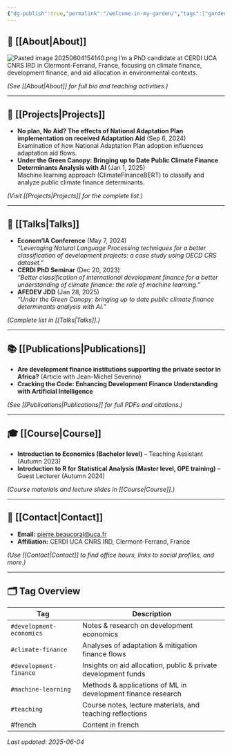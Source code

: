 ```yaml
---
{"dg-publish":true,"permalink":"/welcome-in-my-garden/","tags":["gardenEntry"]}
---
```


## 🏡 [[About\|About]] 
![Pasted image 20250604154140.png](/img/user/Pasted%20image%2020250604154140.png)
I’m a PhD candidate at CERDI UCA CNRS IRD in Clermont-Ferrand, France, focusing on climate finance, development finance, and aid allocation in environmental contexts.

*(See [[About\|About]] for full bio and teaching activities.)*


---

## 🚀 [[Projects\|Projects]]

- **No plan, No Aid? The effects of National Adaptation Plan implementation on received Adaptation Aid** (Sep 6, 2024)  
  Examination of how National Adaptation Plan adoption influences adaptation aid flows. 
- **Under the Green Canopy: Bringing up to Date Public Climate Finance Determinants Analysis with AI** (Jan 1, 2025)  
  Machine learning approach (ClimateFinanceBERT) to classify and analyze public climate finance determinants.

*(Visit [[Projects\|Projects]] for the complete list.)*

---

## 🎤 [[Talks\|Talks]]

- **Econom’IA Conference** (May 7, 2024)  
  _“Leveraging Natural Language Processing techniques for a better classification of development projects: a case study using OECD CRS dataset.”_ 
- **CERDI PhD Seminar** (Dec 20, 2023)  
  _“Better classification of international development finance for a better understanding of climate finance: the role of machine learning.”_  
- **AFEDEV JDD** (Jan 28, 2025)  
  _“Under the Green Canopy: bringing up to date public climate finance determinants analysis with AI.”_ 

*(Complete list in [[Talks\|Talks]].)*

---

## 📚 [[Publications\|Publications]]

- **Are development finance institutions supporting the private sector in Africa?** (Article with Jean-Michel Severino)  
- **Cracking the Code: Enhancing Development Finance Understanding with Artificial Intelligence** 

*(See [[Publications\|Publications]] for full PDFs and citations.)*

---

## 🎓 [[Course\|Course]]

- **Introduction to Economics (Bachelor level)** – Teaching Assistant (Autumn 2023) 
- **Introduction to R for Statistical Analysis (Master level, GPE training)** – Guest Lecturer (Autumn 2024) 

*(Course materials and lecture slides in [[Course\|Course]].)*

---

## 📇 [[Contact\|Contact]]

- **Email:** [pierre.beaucoral@uca.fr](mailto:pierre.beaucoral@uca.fr)  
- **Affiliation:** CERDI UCA CNRS IRD, Clermont-Ferrand, France 

*(Use [[Contact\|Contact]] to find office hours, links to social profiles, and more.)*

---

## 🗂️ Tag Overview

| Tag                      | Description                                                    |
| ------------------------ | -------------------------------------------------------------- |
| `#development-economics` | Notes & research on development economics                      |
| `#climate-finance`       | Analyses of adaptation & mitigation finance flows              |
| `#development-finance`   | Insights on aid allocation, public & private development funds |
| `#machine-learning`      | Methods & applications of ML in development finance research   |
| `#teaching`              | Course notes, lecture materials, and teaching reflections      |
| #french                  | Content in french                                              |


_Last updated: 2025-06-04_  